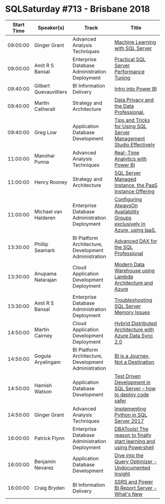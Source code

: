 # SQLSaturday #713 - Brisbane 2018
Start Time|Speaker(s)|Track|Title
---|---|---|---
09:00:00|Ginger Grant|Advanced Analysis Techniques|[Machine Learning with SQL Server](70695.md)
09:00:00|Amit R S Bansal|Enterprise Database Administration  Deployment|[Practical SQL Server Performance Tuning](80112.md)
09:40:00|Gilbert Quevauvilliers|BI Information Delivery|[Intro into Power BI](72705.md)
09:40:00|Martin Catherall|Strategy and Architecture|[Data Privacy and the Data Professional.](77105.md)
09:40:00|Greg Low|Application  Database Development|[Tips and Tricks for Using SQL Server Management Studio Effectively](78921.md)
11:00:00|Manohar Punna|Advanced Analysis Techniques|[Real-Time Analytics with Power BI](70392.md)
11:00:00|Henry Rooney|Strategy and Architecture|[SQL Server Managed Instance, the PaaS Instance Offering](74647.md)
11:00:00|Michael van Halderen|Enterprise Database Administration  Deployment|[Configuring AlwaysOn Availability Groups exclusively in Azure, using IaaS.](80186.md)
13:30:00|Phillip Seamark|BI Platform Architecture, Development  Administration|[Advanced DAX for the SQL Professional](74271.md)
13:30:00|Anupama Natarajan|Cloud Application Development  Deployment|[Modern Data Warehouse using Lambda Architecture and Azure](80082.md)
13:30:00|Amit R S Bansal|Enterprise Database Administration  Deployment|[Troubleshooting SQL Server Memory Issues](80113.md)
14:50:00|Martin Cairney|Cloud Application Development  Deployment|[Hybrid Distributed Architecture with Azure Data Sync 2.0](70224.md)
14:50:00|Gogula Aryalingam|BI Platform Architecture, Development  Administration|[BI is a Journey, Not a Destination](72435.md)
14:50:00|Hamish Watson|Application  Database Development|[Test Driven Development in SQL Server – how to deploy code safer](78489.md)
14:50:00|Ginger Grant|Advanced Analysis Techniques|[Implementing Python in SQL Server 2017](78627.md)
16:00:00|Patrick Flynn|Enterprise Database Administration  Deployment|[DBATools! The reason to finally start learning and using Powershell](71109.md)
16:00:00|Benjamin Nevarez|Application  Database Development|[Dive into the Query Optimizer - Undocumented Insight](73663.md)
16:00:00|Craig Bryden|BI Information Delivery|[SSRS and Power BI Report Server - What's New](75788.md)
